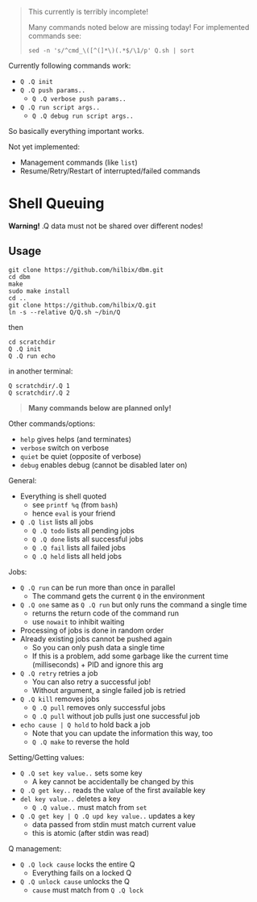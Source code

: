 > This currently is terribly incomplete!
>
> Many commands noted below are missing today!
> For implemented commands see:
>
>     sed -n 's/^cmd_\([^(]*\)(.*$/\1/p' Q.sh | sort

Currently following commands work:

- `Q .Q init`
- `Q .Q push params..`
  - `Q .Q verbose push params..`
- `Q .Q run script args..`
  - `Q .Q debug run script args..`

So basically everything important works.

Not yet implemented:

- Management commands (like `list`)
- Resume/Retry/Restart of interrupted/failed commands


# Shell Queuing

**Warning!** .Q data must not be shared over different nodes!


## Usage

	git clone https://github.com/hilbix/dbm.git
	cd dbm
	make
	sudo make install
	cd ..
	git clone https://github.com/hilbix/Q.git
	ln -s --relative Q/Q.sh ~/bin/Q

then

	cd scratchdir
	Q .Q init
	Q .Q run echo

in another terminal:

	Q scratchdir/.Q 1
	Q scratchdir/.Q 2

> **Many commands below are planned only!**

Other commands/options:

- `help` gives helps (and terminates)
- `verbose` switch on verbose
- `quiet` be quiet (opposite of verbose)
- `debug` enables debug (cannot be disabled later on)

General:

- Everything is shell quoted
  - see `printf %q` (from `bash`)
  - hence `eval` is your friend
- `Q .Q list` lists all jobs
  - `Q .Q todo` lists all pending jobs
  - `Q .Q done` lists all successful jobs
  - `Q .Q fail` lists all failed jobs
  - `Q .Q held` lists all held jobs

Jobs:

- `Q .Q run` can be run more than once in parallel
  - The command gets the current `Q` in the environment
- `Q .Q one` same as `Q .Q run` but only runs the command a single time
  - returns the return code of the command run
  - use `nowait` to inhibit waiting
- Processing of jobs is done in random order
- Already existing jobs cannot be pushed again
  - So you can only push data a single time
  - If this is a problem, add some garbage like the current time (milliseconds) + PID and ignore this arg
- `Q .Q retry` retries a job
  - You can also retry a successful job!
  - Without argument, a single failed job is retried
- `Q .Q kill` removes jobs
  - `Q .Q pull` removes only successful jobs
  - `Q .Q pull` without job pulls just one successful job
- `echo cause | Q hold` to hold back a job
  - Note that you can update the information this way, too
  - `Q .Q make` to reverse the hold

Setting/Getting values:

- `Q .Q set key value..` sets some key
  - A key cannot be accidentally be changed by this
- `Q .Q get key..` reads the value of the first available key
- `del key value..` deletes a key
  - `Q .Q value..` must match from `set`
- `Q .Q get key | Q .Q upd key value..` updates a key
  - data passed from stdin must match current value
  - this is atomic (after stdin was read)

Q management:

- `Q .Q lock cause` locks the entire Q
  - Everything fails on a locked Q
- `Q .Q unlock cause` unlocks the Q
  - `cause` must match from `Q .Q lock`

